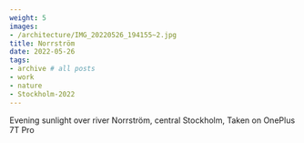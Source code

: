 ```yaml
---
weight: 5
images:
- /architecture/IMG_20220526_194155~2.jpg
title: Norrström
date: 2022-05-26
tags:
- archive # all posts
- work
- nature
- Stockholm-2022
---
```


Evening sunlight over river Norrström, central Stockholm, Taken on OnePlus 7T Pro